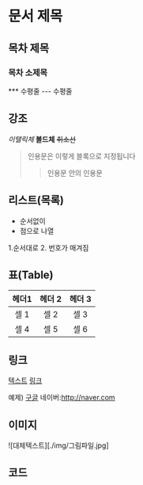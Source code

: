 # 문서 제목
## 목차 제목
### 목차 소제목
*** 수평줄
--- 수평줄


## 강조
*이탤릭체*
**볼드체**
~~취소선~~

>인용문은 이렇게 블록으로 지정됩니다
>> 인용문 안의 인용문

## 리스트(목록)
* 순서없이
* 점으로 나열

1.순서대로
2. 번호가 매겨짐

## 표(Table)
| 헤더1| 헤더 2| 헤더 3|
|:---:|:---:|:---:|
| 셀 1| 셀 2| 셀 3|
| 셀 4| 셀 5| 셀 6|

## 링크
[텍스트](filename.md)
[링크](http://링크주소/)

예제)
[구글](http://google.com)
네이버:<http://naver.com>

## 이미지
![대체텍스트][./img/그림파일.jpg]
## 코드
````
